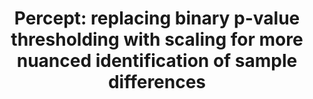 ---
title: "Percept: replacing binary p-value thresholding with scaling for more nuanced identification of sample differences"

location: "iScience"

authors: "Cox D, Hatters DM."

year: "2024"

doi: https://doi.org/10.1016/j.isci.2024.109891

weight: 2

color: "#fff"

draft: false
buttons:
  - btype: Full text
    icon: book # optional: use an icon from icons.yaml
    newTab: true
    url: "https://doi.org/10.1016/j.isci.2024.109891"
  - btype: Code
    icon: code
    newTab: true
    url: "https://doi.org/10.5281/zenodo.10684022"
---